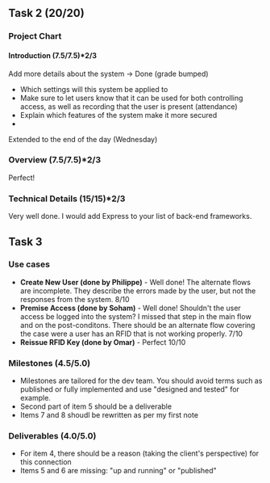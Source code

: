 ## Task 2 (20/20)

### Project Chart

#### Introduction (7.5/7.5)*2/3
Add more details about the system -> Done (grade bumped)
- Which settings will this system be applied to
- Make sure to let users know that it can be used for both controlling access, as well as recording that the user is present (attendance)
- Explain which features of the system make it more secured
- 
Extended to the end of the day (Wednesday)

### Overview (7.5/7.5)*2/3
 Perfect!
 
 
 ### Technical Details (15/15)*2/3
 Very well done. I would add Express to your list of back-end frameworks.
 
 ## Task 3
 
 ### Use cases
 
- **Create New User (done by Philippe)** - Well done! The alternate flows are incomplete. They describe the errors made by the user, but not the responses from the system. 8/10
- **Premise Access (done by Soham)** - Well done! Shouldn't the user access be logged into the system? I missed that step in the main flow and on the post-conditons. There should be an alternate flow covering the case were a user has an RFID that is not working properly. 7/10
- **Reissue RFID Key (done by Omar)** - Perfect 10/10

### Milestones (4.5/5.0)
- Milestones are tailored for the dev team. You should avoid terms such as published or fully implemented and use "designed and tested" for example.
- Second part of item 5 should be a deliverable
- Items 7 and 8 shoudl be rewritten as per my first note

### Deliverables (4.0/5.0)
- For item 4, there should be a reason (taking the client's perspective) for this connection
- Items 5 and 6 are missing: "up and running" or "published"

